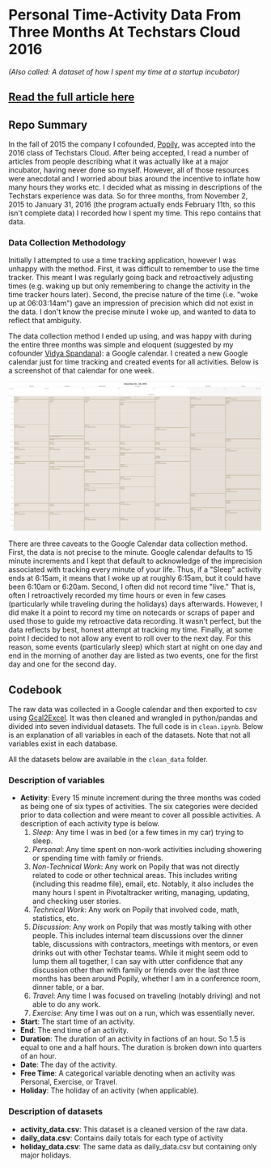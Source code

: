 # Personal Time-Activity Data From Three Months At Techstars Cloud 2016
_(Also called: A dataset of how I spent my time at a startup incubator)_

## [Read the full article here](http://chrisalbon.com/writing/what_i_learned_from_tracking_my_time_at_techstars.html)

## Repo Summary

In the fall of 2015 the company I cofounded, [Popily](http://popily.com), was accepted into the 2016 class of Techstars Cloud. After being accepted, I read a number of articles from people describing what it was actually like at a major incubator, having never done so myself. However, all of those resources were anecdotal and I worried about bias around the incentive to inflate how many hours they works etc. I decided what as missing in descriptions of the Techstars experience was data. So for three months, from November 2, 2015 to January 31, 2016 (the program actually ends February 11th, so this isn't complete data) I recorded how I spent my time. This repo contains that data.

### Data Collection Methodology

Initially I attempted to use a time tracking application, however I was unhappy with the method. First, it was difficult to remember to use the time tracker. This meant I was regularly going back and retroactively adjusting times (e.g. waking up but only remembering to change the activity in the time tracker hours later). Second, the precise nature of the time (i.e. "woke up at 06:03:14am") gave an impression of precision which did not exist in the data. I don't know the precise minute I woke up, and wanted to data to reflect that ambiguity.

The data collection method I ended up using, and was happy with during the entire three months was simple and eloquent (suggested by my cofounder [Vidya Spandana](http://www.vidyaspandana.com/)): a Google calendar. I created a new Google calendar just for time tracking and created events for all activities. Below is a screenshot of that calendar for one week.

![Data collection method](images/calendar.png)

There are three caveats to the Google Calendar data collection method. First, the data is not precise to the minute. Google calendar defaults to 15 minute increments and I kept that default to acknowledge of the imprecision associated with tracking every minute of your life. Thus, if a "Sleep" activity ends at 6:15am, it means that I woke up at roughly 6:15am, but it could have been 6:10am or 6:20am. Second, I often did not record time "live." That is, often I retroactively recorded my time hours or even in few cases (particularly while traveling during the holidays) days afterwards. However, I did make it a point to record my time on notecards or scraps of paper and used those to guide my retroactive data recording. It wasn't perfect, but the data reflects by best, honest attempt at tracking my time. Finally, at some point I decided to not allow any event to roll over to the next day. For this reason, some events (particularly sleep) which start at night on one day and end in the morning of another day are listed as two events, one for the first day and one for the second day.

## Codebook

The raw data was collected in a Google calendar and then exported to csv using [Gcal2Excel](https://www.gcal2excel.com/). It was then cleaned and wrangled in python/pandas and divided into seven individual datasets. The full code is in `clean.ipynb`. Below is an explanation of all variables in each of the datasets. Note that not all variables exist in each database.

All the datasets below are available in the `clean_data` folder.

### Description of variables
- **Activity**: Every 15 minute increment during the three months was coded as being one of six types of activities. The six categories were decided prior to data collection and were meant to cover all possible activities. A description of each activity type is below.
  1. _Sleep:_ Any time I was in bed (or a few times in my car) trying to sleep.
  2. _Personal_: Any time spent on non-work activities including showering or spending time with family or friends.
  3. _Non-Technical Work_: Any work on Popily that was not directly related to code or other technical areas. This includes writing (including this readme file), email, etc. Notably, it also includes the many hours I spent in Pivotaltracker writing, managing, updating, and checking user stories.
  4. _Technical Work_: Any work on Popily that involved code, math, statistics, etc.
  5. _Discussion_: Any work on Popily that was mostly talking with other people. This includes internal team discussions over the dinner table, discussions with contractors, meetings with mentors, or even drinks out with other Techstar teams. While it might seem odd to lump them all together, I can say with utter confidence that any discussion other than with family or friends over the last three months has been around Popily, whether I am in a conference room, dinner table, or a bar.
  6. _Travel_: Any time I was focused on traveling (notably driving) and not able to do any work.
  7. _Exercise_: Any time I was out on a run, which was essentially never.
- **Start**: The start time of an activity.
- **End**: The end time of an activity.
- **Duration**: The duration of an activity in factions of an hour. So 1.5 is equal to one and a half hours. The duration is broken down into quarters of an hour.
- **Date**: The day of the activity.
- **Free Time**: A categorical variable denoting when an activity was Personal, Exercise, or Travel.
- **Holiday**: The holiday of an activity (when applicable).

### Description of datasets

- **activity_data.csv**: This dataset is a cleaned version of the raw data.
- **daily_data.csv**: Contains daily totals for each type of activity
- **holiday_data.csv**: The same data as daily_data.csv but containing only major holidays.
